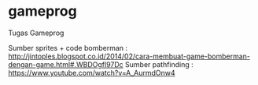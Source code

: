 # gameprog
Tugas Gameprog

Sumber sprites + code bomberman : http://jintoples.blogspot.co.id/2014/02/cara-membuat-game-bomberman-dengan-game.html#.WBDOgfl97Dc
Sumber pathfinding : https://www.youtube.com/watch?v=A_AurmdOnw4
